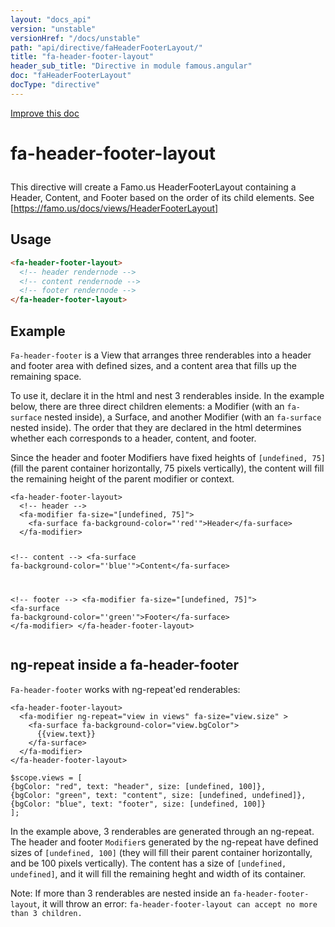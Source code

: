 ```yaml
---
layout: "docs_api"
version: "unstable"
versionHref: "/docs/unstable"
path: "api/directive/faHeaderFooterLayout/"
title: "fa-header-footer-layout"
header_sub_title: "Directive in module famous.angular"
doc: "faHeaderFooterLayout"
docType: "directive"
---
```


<div class="improve-docs">
  <a href='https://github.com/Famous/famous-angular/edit/master/src/scripts/directives/fa-header-footer-layout.js#L1'>
    Improve this doc
  </a>
</div>




<h1 class="api-title">

  fa-header-footer-layout



</h1>





This directive will create a Famo.us HeaderFooterLayout containing
a Header, Content, and Footer based on the order of its child elements.
 See [https://famo.us/docs/views/HeaderFooterLayout]








  
<h2 id="usage">Usage</h2>
  
```html
<fa-header-footer-layout>
  <!-- header rendernode -->
  <!-- content rendernode -->
  <!-- footer rendernode -->
</fa-header-footer-layout>
```
  
  

  



<h2 id="example">Example</h2><p><code>Fa-header-footer</code> is a View that arranges three renderables into a header and footer area with defined sizes, and a content area that fills up the remaining space.</p>
<p>To use it, declare it in the html and nest 3 renderables inside.  In the example below, there are three direct children elements: a Modifier (with an <code>fa-surface</code> nested inside), a Surface, and another Modifier (with an <code>fa-surface</code> nested inside).  The order that they are declared in the html determines whether each corresponds to a header, content, and footer.</p>
<p>Since the header and footer Modifiers have fixed heights of <code>[undefined, 75]</code> (fill the parent container horizontally, 75 pixels vertically), the content will fill the remaining height of the parent modifier or context.</p>
<pre><code class="lang-html">&lt;fa-header-footer-layout&gt;
  &lt;!-- header --&gt;
  &lt;fa-modifier fa-size=&quot;[undefined, 75]&quot;&gt;
    &lt;fa-surface fa-background-color=&quot;&#39;red&#39;&quot;&gt;Header&lt;/fa-surface&gt;
  &lt;/fa-modifier&gt;

  &lt;!-- content --&gt;
  &lt;fa-surface fa-background-color=&quot;&#39;blue&#39;&quot;&gt;Content&lt;/fa-surface&gt;

  &lt;!-- footer --&gt;
  &lt;fa-modifier fa-size=&quot;[undefined, 75]&quot;&gt;
    &lt;fa-surface fa-background-color=&quot;&#39;green&#39;&quot;&gt;Footer&lt;/fa-surface&gt;
  &lt;/fa-modifier&gt;
&lt;/fa-header-footer-layout&gt;</code></pre>
<h2 id="ng-repeat-inside-a-fa-header-footer">ng-repeat inside a fa-header-footer</h2>
<p><code>Fa-header-footer</code> works with ng-repeat&#39;ed renderables:</p>
<pre><code class="lang-html">&lt;fa-header-footer-layout&gt;
  &lt;fa-modifier ng-repeat=&quot;view in views&quot; fa-size=&quot;view.size&quot; &gt;
    &lt;fa-surface fa-background-color=&quot;view.bgColor&quot;&gt;
      {{view.text}}
    &lt;/fa-surface&gt;
  &lt;/fa-modifier&gt;
&lt;/fa-header-footer-layout&gt;</code></pre>
<pre><code class="lang-javascript">$scope.views = [
{bgColor: &quot;red&quot;, text: &quot;header&quot;, size: [undefined, 100]},
{bgColor: &quot;green&quot;, text: &quot;content&quot;, size: [undefined, undefined]},
{bgColor: &quot;blue&quot;, text: &quot;footer&quot;, size: [undefined, 100]}
];</code></pre>
<p>In the example above, 3 renderables are generated through an ng-repeat.  The header and footer <code>Modifier</code>s generated by the ng-repeat have defined sizes of <code>[undefined, 100]</code> (they will fill their parent container horizontally, and be 100 pixels vertically).  The content has a size of <code>[undefined, undefined]</code>, and it will fill the remaining heght and width of its container.</p>
<p>Note: If more than 3 renderables are nested inside an <code>fa-header-footer-layout</code>, it will throw an error: <code>fa-header-footer-layout can accept no more than 3 children.</code></p>



